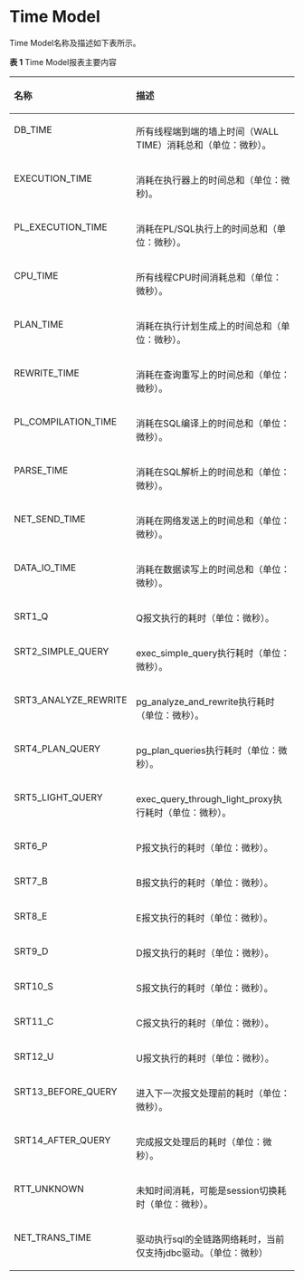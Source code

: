 # Time Model

Time Model名称及描述如下表所示。

**表 1**  Time Model报表主要内容

<a name="table42308587231"></a>
<table><thead align="left"><tr id="row1023195813234"><th class="cellrowborder" valign="top" width="17.169999999999998%" id="mcps1.2.3.1.1"><p id="p8231958162311"><a name="p8231958162311"></a><a name="p8231958162311"></a>名称</p>
</th>
<th class="cellrowborder" valign="top" width="82.83%" id="mcps1.2.3.1.2"><p id="p1923155815232"><a name="p1923155815232"></a><a name="p1923155815232"></a>描述</p>
</th>
</tr>
</thead>
<tbody><tr id="row623125811239"><td class="cellrowborder" valign="top" width="17.169999999999998%" headers="mcps1.2.3.1.1 "><p id="p12204539183718"><a name="p12204539183718"></a><a name="p12204539183718"></a>DB_TIME</p>
</td>
<td class="cellrowborder" valign="top" width="82.83%" headers="mcps1.2.3.1.2 "><p id="p42048392374"><a name="p42048392374"></a><a name="p42048392374"></a>所有线程端到端的墙上时间（WALL TIME）消耗总和（单位：微秒）。</p>
</td>
</tr>
<tr id="row123110587238"><td class="cellrowborder" valign="top" width="17.169999999999998%" headers="mcps1.2.3.1.1 "><p id="p420433919372"><a name="p420433919372"></a><a name="p420433919372"></a>EXECUTION_TIME</p>
</td>
<td class="cellrowborder" valign="top" width="82.83%" headers="mcps1.2.3.1.2 "><p id="p11204153911379"><a name="p11204153911379"></a><a name="p11204153911379"></a>消耗在执行器上的时间总和（单位：微秒)。</p>
</td>
</tr>
<tr id="row1323111589238"><td class="cellrowborder" valign="top" width="17.169999999999998%" headers="mcps1.2.3.1.1 "><p id="p12204339183720"><a name="p12204339183720"></a><a name="p12204339183720"></a>PL_EXECUTION_TIME</p>
</td>
<td class="cellrowborder" valign="top" width="82.83%" headers="mcps1.2.3.1.2 "><p id="p1420433914371"><a name="p1420433914371"></a><a name="p1420433914371"></a>消耗在PL/SQL执行上的时间总和（单位：微秒）。</p>
</td>
</tr>
<tr id="row20231155818239"><td class="cellrowborder" valign="top" width="17.169999999999998%" headers="mcps1.2.3.1.1 "><p id="p1220463919375"><a name="p1220463919375"></a><a name="p1220463919375"></a>CPU_TIME</p>
</td>
<td class="cellrowborder" valign="top" width="82.83%" headers="mcps1.2.3.1.2 "><p id="p1020463983712"><a name="p1020463983712"></a><a name="p1020463983712"></a>所有线程CPU时间消耗总和（单位：微秒）。</p>
</td>
</tr>
<tr id="row1523145815238"><td class="cellrowborder" valign="top" width="17.169999999999998%" headers="mcps1.2.3.1.1 "><p id="p1020403963712"><a name="p1020403963712"></a><a name="p1020403963712"></a>PLAN_TIME</p>
</td>
<td class="cellrowborder" valign="top" width="82.83%" headers="mcps1.2.3.1.2 "><p id="p820514396376"><a name="p820514396376"></a><a name="p820514396376"></a>消耗在执行计划生成上的时间总和（单位：微秒）。</p>
</td>
</tr>
<tr id="row4231125862312"><td class="cellrowborder" valign="top" width="17.169999999999998%" headers="mcps1.2.3.1.1 "><p id="p22051539113710"><a name="p22051539113710"></a><a name="p22051539113710"></a>REWRITE_TIME</p>
</td>
<td class="cellrowborder" valign="top" width="82.83%" headers="mcps1.2.3.1.2 "><p id="p3205183916378"><a name="p3205183916378"></a><a name="p3205183916378"></a>消耗在查询重写上的时间总和（单位：微秒）。</p>
</td>
</tr>
<tr id="row19231558172318"><td class="cellrowborder" valign="top" width="17.169999999999998%" headers="mcps1.2.3.1.1 "><p id="p11205163973712"><a name="p11205163973712"></a><a name="p11205163973712"></a>PL_COMPILATION_TIME</p>
</td>
<td class="cellrowborder" valign="top" width="82.83%" headers="mcps1.2.3.1.2 "><p id="p11205163919375"><a name="p11205163919375"></a><a name="p11205163919375"></a>消耗在SQL编译上的时间总和（单位：微秒）。</p>
</td>
</tr>
<tr id="row1425411209253"><td class="cellrowborder" valign="top" width="17.169999999999998%" headers="mcps1.2.3.1.1 "><p id="p320593912379"><a name="p320593912379"></a><a name="p320593912379"></a>PARSE_TIME</p>
</td>
<td class="cellrowborder" valign="top" width="82.83%" headers="mcps1.2.3.1.2 "><p id="p1120517397376"><a name="p1120517397376"></a><a name="p1120517397376"></a>消耗在SQL解析上的时间总和（单位：微秒）。</p>
</td>
</tr>
<tr id="row1483523102517"><td class="cellrowborder" valign="top" width="17.169999999999998%" headers="mcps1.2.3.1.1 "><p id="p420533943712"><a name="p420533943712"></a><a name="p420533943712"></a>NET_SEND_TIME</p>
</td>
<td class="cellrowborder" valign="top" width="82.83%" headers="mcps1.2.3.1.2 "><p id="p16205183963711"><a name="p16205183963711"></a><a name="p16205183963711"></a>消耗在网络发送上的时间总和（单位：微秒）。</p>
</td>
</tr>
<tr id="row1395913276256"><td class="cellrowborder" valign="top" width="17.169999999999998%" headers="mcps1.2.3.1.1 "><p id="p17205203919375"><a name="p17205203919375"></a><a name="p17205203919375"></a>DATA_IO_TIME</p>
</td>
<td class="cellrowborder" valign="top" width="82.83%" headers="mcps1.2.3.1.2 "><p id="p18205113910376"><a name="p18205113910376"></a><a name="p18205113910376"></a>消耗在数据读写上的时间总和（单位：微秒）。</p>
</td>
</tr>
<tr id="row1395913276256"><td class="cellrowborder" valign="top" width="17.169999999999998%" headers="mcps1.2.3.1.1 "><p id="p17205203919375"><a name="p17205203919375"></a><a name="p17205203919375"></a>SRT1_Q</p>
</td>
<td class="cellrowborder" valign="top" width="82.83%" headers="mcps1.2.3.1.2 "><p id="p18205113910376"><a name="p18205113910376"></a><a name="p18205113910376"></a>Q报文执行的耗时（单位：微秒）。</p>
</td>
</tr>
<tr id="row1395913276256"><td class="cellrowborder" valign="top" width="17.169999999999998%" headers="mcps1.2.3.1.1 "><p id="p17205203919375"><a name="p17205203919375"></a><a name="p17205203919375"></a>SRT2_SIMPLE_QUERY</p>
</td>
<td class="cellrowborder" valign="top" width="82.83%" headers="mcps1.2.3.1.2 "><p id="p18205113910376"><a name="p18205113910376"></a><a name="p18205113910376"></a>exec_simple_query执行耗时（单位：微秒）。</p>
</td>
</tr>
<tr id="row1395913276256"><td class="cellrowborder" valign="top" width="17.169999999999998%" headers="mcps1.2.3.1.1 "><p id="p17205203919375"><a name="p17205203919375"></a><a name="p17205203919375"></a>SRT3_ANALYZE_REWRITE</p>
</td>
<td class="cellrowborder" valign="top" width="82.83%" headers="mcps1.2.3.1.2 "><p id="p18205113910376"><a name="p18205113910376"></a><a name="p18205113910376"></a>pg_analyze_and_rewrite执行耗时（单位：微秒）。</p>
</td>
</tr>
<tr id="row1395913276256"><td class="cellrowborder" valign="top" width="17.169999999999998%" headers="mcps1.2.3.1.1 "><p id="p17205203919375"><a name="p17205203919375"></a><a name="p17205203919375"></a>SRT4_PLAN_QUERY</p>
</td>
<td class="cellrowborder" valign="top" width="82.83%" headers="mcps1.2.3.1.2 "><p id="p18205113910376"><a name="p18205113910376"></a><a name="p18205113910376"></a>pg_plan_queries执行耗时（单位：微秒）。</p>
</td>
</tr>
<tr id="row1395913276256"><td class="cellrowborder" valign="top" width="17.169999999999998%" headers="mcps1.2.3.1.1 "><p id="p17205203919375"><a name="p17205203919375"></a><a name="p17205203919375"></a>SRT5_LIGHT_QUERY</p>
</td>
<td class="cellrowborder" valign="top" width="82.83%" headers="mcps1.2.3.1.2 "><p id="p18205113910376"><a name="p18205113910376"></a><a name="p18205113910376"></a>exec_query_through_light_proxy执行耗时（单位：微秒）。</p>
</td>
</tr>
<tr id="row1395913276256"><td class="cellrowborder" valign="top" width="17.169999999999998%" headers="mcps1.2.3.1.1 "><p id="p17205203919375"><a name="p17205203919375"></a><a name="p17205203919375"></a>SRT6_P</p>
</td>
<td class="cellrowborder" valign="top" width="82.83%" headers="mcps1.2.3.1.2 "><p id="p18205113910376"><a name="p18205113910376"></a><a name="p18205113910376"></a>P报文执行的耗时（单位：微秒）。</p>
</td>
</tr>
<tr id="row1395913276256"><td class="cellrowborder" valign="top" width="17.169999999999998%" headers="mcps1.2.3.1.1 "><p id="p17205203919375"><a name="p17205203919375"></a><a name="p17205203919375"></a>SRT7_B</p>
</td>
<td class="cellrowborder" valign="top" width="82.83%" headers="mcps1.2.3.1.2 "><p id="p18205113910376"><a name="p18205113910376"></a><a name="p18205113910376"></a>B报文执行的耗时（单位：微秒）。</p>
</td>
</tr>
<tr id="row1395913276256"><td class="cellrowborder" valign="top" width="17.169999999999998%" headers="mcps1.2.3.1.1 "><p id="p17205203919375"><a name="p17205203919375"></a><a name="p17205203919375"></a>SRT8_E</p>
</td>
<td class="cellrowborder" valign="top" width="82.83%" headers="mcps1.2.3.1.2 "><p id="p18205113910376"><a name="p18205113910376"></a><a name="p18205113910376"></a>E报文执行的耗时（单位：微秒）。</p>
</td>
</tr>
<tr id="row1395913276256"><td class="cellrowborder" valign="top" width="17.169999999999998%" headers="mcps1.2.3.1.1 "><p id="p17205203919375"><a name="p17205203919375"></a><a name="p17205203919375"></a>SRT9_D</p>
</td>
<td class="cellrowborder" valign="top" width="82.83%" headers="mcps1.2.3.1.2 "><p id="p18205113910376"><a name="p18205113910376"></a><a name="p18205113910376"></a>D报文执行的耗时（单位：微秒）。</p>
</td>
</tr>
<tr id="row1395913276256"><td class="cellrowborder" valign="top" width="17.169999999999998%" headers="mcps1.2.3.1.1 "><p id="p17205203919375"><a name="p17205203919375"></a><a name="p17205203919375"></a>SRT10_S</p>
</td>
<td class="cellrowborder" valign="top" width="82.83%" headers="mcps1.2.3.1.2 "><p id="p18205113910376"><a name="p18205113910376"></a><a name="p18205113910376"></a>S报文执行的耗时（单位：微秒）。</p>
</td>
</tr>
<tr id="row1395913276256"><td class="cellrowborder" valign="top" width="17.169999999999998%" headers="mcps1.2.3.1.1 "><p id="p17205203919375"><a name="p17205203919375"></a><a name="p17205203919375"></a>SRT11_C</p>
</td>
<td class="cellrowborder" valign="top" width="82.83%" headers="mcps1.2.3.1.2 "><p id="p18205113910376"><a name="p18205113910376"></a><a name="p18205113910376"></a>C报文执行的耗时（单位：微秒）。</p>
</td>
</tr>
<tr id="row1395913276256"><td class="cellrowborder" valign="top" width="17.169999999999998%" headers="mcps1.2.3.1.1 "><p id="p17205203919375"><a name="p17205203919375"></a><a name="p17205203919375"></a>SRT12_U</p>
</td>
<td class="cellrowborder" valign="top" width="82.83%" headers="mcps1.2.3.1.2 "><p id="p18205113910376"><a name="p18205113910376"></a><a name="p18205113910376"></a>U报文执行的耗时（单位：微秒）。</p>
</td>
</tr>
<tr id="row1395913276256"><td class="cellrowborder" valign="top" width="17.169999999999998%" headers="mcps1.2.3.1.1 "><p id="p17205203919375"><a name="p17205203919375"></a><a name="p17205203919375"></a>SRT13_BEFORE_QUERY</p>
</td>
<td class="cellrowborder" valign="top" width="82.83%" headers="mcps1.2.3.1.2 "><p id="p18205113910376"><a name="p18205113910376"></a><a name="p18205113910376"></a>进入下一次报文处理前的耗时（单位：微秒）。</p>
</td>
</tr>
<tr id="row1395913276256"><td class="cellrowborder" valign="top" width="17.169999999999998%" headers="mcps1.2.3.1.1 "><p id="p17205203919375"><a name="p17205203919375"></a><a name="p17205203919375"></a>SRT14_AFTER_QUERY</p>
</td>
<td class="cellrowborder" valign="top" width="82.83%" headers="mcps1.2.3.1.2 "><p id="p18205113910376"><a name="p18205113910376"></a><a name="p18205113910376"></a>完成报文处理后的耗时（单位：微秒）。</p>
</td>
</tr>
<tr id="row1395913276256"><td class="cellrowborder" valign="top" width="17.169999999999998%" headers="mcps1.2.3.1.1 "><p id="p17205203919375"><a name="p17205203919375"></a><a name="p17205203919375"></a>RTT_UNKNOWN</p>
</td>
<td class="cellrowborder" valign="top" width="82.83%" headers="mcps1.2.3.1.2 "><p id="p18205113910376"><a name="p18205113910376"></a><a name="p18205113910376"></a>未知时间消耗，可能是session切换耗时（单位：微秒）。</p>
</td>
</tr>
<tr id="row1395913276256"><td class="cellrowborder" valign="top" width="17.169999999999998%" headers="mcps1.2.3.1.1 "><p id="p17205203919375"><a name="p17205203919375"></a><a name="p17205203919375"></a>NET_TRANS_TIME</p>
</td>
<td class="cellrowborder" valign="top" width="82.83%" headers="mcps1.2.3.1.2 "><p id="p18205113910376"><a name="p18205113910376"></a><a name="p18205113910376"></a>驱动执行sql的全链路网络耗时，当前仅支持jdbc驱动。（单位：微秒）</p>
</td>
</tr>
</tbody>
</table>


